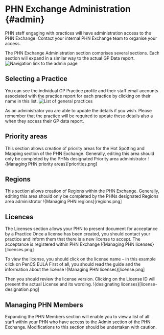 # PHN Exchange Administration {#admin}

PHN staff engaging with practices will have administration access to the PHN Exchange. Contact your internal PHN Exchange team to organise your access.

The PHN Exchange Administration section comprises several sections. Each section will expand in a similar way to the actual GP Data report.
![Navigation link to the admin page](admin-nav.png)

## Selecting a Practice
You can see the individual GP Practice profile and their staff email accounts associated with the practice report for each practice by clicking on their name in this list.
![List of general practices](gp-practices.png)

As an administrator you are able to update the details if you wish. 
Please remember that the practice will be required to update these details also a when they access their GP data report.

## Priority areas
This section allows creation of priority areas for the Hot Spotting and Mapping section of the PHN Exchange. Generally, editing this area should only be completed by the PHNs designated Priority area administrator
!{Managing PHN priority areas}[priorities.png]

## Regions
This section allows creation of Regions within the PHN Exchange. Generally, editing this area should only be completed by the PHNs designated Regions area administrator
!{Managing PHN regions}[regions.png]

## Licences
The Licenses section allows your PHN to present document for acceptance by a Practice
Once a license has been created, you should contact your practice and inform them that there is a new license to accept.
The acceptance is registered within PHN Exchange
!{Managing PHN licenses}[licenses.png]

To view the license, you should click on the license name – in this example click on PenCS EULA
First of all, you should read the guide and the information about the license
!{Managing PHN licenses}[license.png]

Then you should review the license version. Clicking on the License ID will present the actual License and its wording.
!{designating licenses}[license-designation.png]

## Managing PHN Members
Expanding the PHN Members section will enable you to view a list of all staff within your PHN who have access to the Admin section of the PHN Exchange. Modifications to this section should be undertaken with caution. 